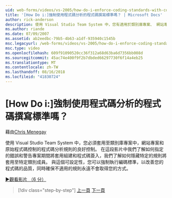 ```yaml
---
uid: web-forms/videos/vs-2005/how-do-i-enforce-coding-standards-with-code-analysis
title: '[How Do i:]強制使用程式碼分析的程式碼撰寫標準嗎？ | Microsoft Docs'
author: rick-anderson
description: 使用 Visual Studio Team System 中，您有適用於類別庫專案、 網站專案和原始檔程式碼涵蓋的程式碼分析規則的良好控制...
ms.author: riande
ms.date: 07/09/2007
ms.assetid: ab2eedbc-79b5-4b63-a1df-935940c1545b
msc.legacyurl: /web-forms/videos/vs-2005/how-do-i-enforce-coding-standards-with-code-analysis
msc.type: video
ms.openlocfilehash: 609f91090520cc36f312a68d63ba6d7356bb008d
ms.sourcegitcommit: 45ac74e400f9f2b7dbded66297730f6f14a4eb25
ms.translationtype: MT
ms.contentlocale: zh-TW
ms.lasthandoff: 08/16/2018
ms.locfileid: "41830724"
---
```

<a name="how-do-i-enforce-coding-standards-with-code-analysis"></a>[How Do i:]強制使用程式碼分析的程式碼撰寫標準嗎？
====================
藉由[Chris Menegay](https://twitter.com/CMenegay)

使用 Visual Studio Team System 中，您必須套用至類別庫專案中，網站專案和原始程式碼控制的程式碼分析規則的良好控制。 在這段影片中我們了解如何指定的錯誤和警告專案期間將套用組建和程式碼簽入，我們了解如何隱藏特定的規則將套用至特定類別成員。 與這個可設定性，您可以強制執行編碼標準，以改善您的程式碼的品質，同時確保不適用的規則永遠不會取得您的方式。

[&#9654;觀看影片 （6 分）](https://channel9.msdn.com/Blogs/ASP-NET-Site-Videos/how-do-i-enforce-coding-standards-with-code-analysis)

> [!div class="step-by-step"]
> [上一頁](how-do-i-set-up-distributed-load-testing-for-high-volume-tests.md)
> [下一頁](how-do-i-use-generic-tests.md)
